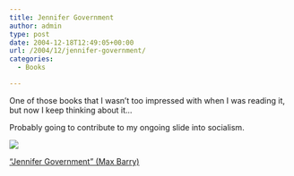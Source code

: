 ```yaml
---
title: Jennifer Government
author: admin
type: post
date: 2004-12-18T12:49:05+00:00
url: /2004/12/jennifer-government/
categories:
  - Books

---
```

One of those books that I wasn&#8217;t too impressed with when I was reading it, but now I keep thinking about it&#8230;

Probably going to contribute to my ongoing slide into socialism.
  
![][1]
  
[“Jennifer Government” (Max Barry)][2]

 [1]: http://images.amazon.com/images/P/0349117624.02._SCTHUMBZZZ_.jpg
 [2]: http://www.amazon.co.uk/exec/obidos/tg/detail/-/0349117624/